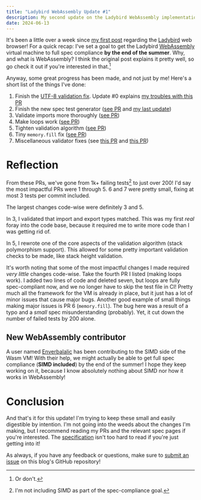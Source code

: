 ```yaml
---
title: "Ladybird WebAssembly Update #1"
description: My second update on the Ladybird WebAssembly implementation.
date: 2024-06-13
---
```


It's been a little over a week since
[my first post](https://dzfrias.dev/ladybird-wasm-0/) regarding the
[Ladybird](https://ladybird.dev/) web browser! For a quick recap: I've set a
goal to get the Ladybird [WebAssembly](https://webassembly.org/) virtual machine
to full spec compliance **by the end of the summer**. Why, and what is
WebAssembly? I think the original post explains it pretty well, so go check it
out if you're interested in that.[^1]

Anyway, some great progress has been made, and not just by me! Here's a short
list of the things I've done:

1. Finish the
   [UTF-8 validation fix](https://github.com/LadybirdBrowser/ladybird/pull/96).
   Update #0 explains
   [my troubles with this PR](https://dzfrias.dev/blog/ladybird-wasm-0/#challenges-thus-far)
2. Finish the new spec test generator
   ([see PR](https://github.com/LadybirdBrowser/ladybird/pull/41) and
   [my last update](https://dzfrias.dev/blog/ladybird-wasm-0/#test-generation))
3. Validate imports more thoroughly
   ([see PR](https://github.com/LadybirdBrowser/ladybird/pull/130))
4. Make loops work
   ([see PR](https://github.com/LadybirdBrowser/ladybird/pull/148))
5. Tighten validation algorithm
   ([see PR](https://github.com/LadybirdBrowser/ladybird/pull/147))
6. Tiny `memory.fill` fix
   ([see PR](https://github.com/LadybirdBrowser/ladybird/pull/149))
7. Miscellaneous validator fixes (see
   [this PR](https://github.com/LadybirdBrowser/ladybird/pull/134) and
   [this PR](https://github.com/LadybirdBrowser/ladybird/pull/97))

# Reflection

From these PRs, we've gone from 1k+ failing tests[^2] to just over 200! I'd say
the most impactful PRs were 1 through 5. 6 and 7 were pretty small, fixing at
most 3 tests per commit included.

The largest changes code-wise were definitely 3 and 5.

In 3, I validated that import and export types matched. This was my first _real_
foray into the code base, because it required me to write more code than I was
getting rid of.

In 5, I rewrote one of the core aspects of the validation algorithm (stack
polymorphism support). This allowed for some pretty important validation checks
to be made, like stack height validation.

It's worth noting that some of the most impactful changes I made required _very
little_ changes code-wise. Take the fourth PR I listed (making loops work). I
added two lines of code and deleted seven, but loops are fully spec-compliant
now, and we no longer have to skip the test file in CI! Pretty much all the
framework for the VM is already in place, but it just has a lot of minor issues
that cause major bugs. Another good example of small things making major issues
is PR 6 (`memory.fill`). The bug here was a result of a typo and a _small_ spec
misunderstanding (probably). Yet, it cut down the number of failed tests by 200
alone.

## New WebAssembly contributor

A user named [Enverbalalic](https://github.com/Enverbalalic) has been
contributing to the SIMD side of the Wasm VM! With their help, we might actually
be able to get full spec compliance (**SIMD included**) by the end of the
summer! I hope they keep working on it, because I know absolutely nothing about
SIMD nor how it works in WebAssembly!

# Conclusion

And that's it for this update! I'm trying to keep these small and easily
digestible by intention. I'm not going into the weeds about the changes I'm
making, but I recommend reading my PRs and the relevant spec pages if you're
interested. The [specification](https://webassembly.github.io/spec/core/) isn't
too hard to read if you're just getting into it!

As always, if you have any feedback or questions, make sure to
[submit an issue](https://github.com/dzfrias/website/issues/new) on this blog's
GitHub repository!

[^1]: Or don't.
[^2]: I'm not including SIMD as part of the spec-compliance goal.
